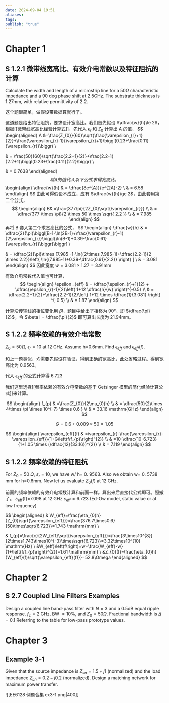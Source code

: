 ```yaml
---
date: 2024-09-04 19:51
aliases: 
tags: 
publish: "true"
---
```

# Chapter 1
## S 1.2.1 微带线宽高比、有效介电常数以及特征阻抗的计算

Calculate the width and length of a microstrip line for a $50\Omega$ characteristic impedance and a 90 deg phase shift at $2.5\mathrm{GHz}$. The substrate thickness is $1.27\mathrm{mm}$, with relative permittivity of 2.2.

这个题很简单，做假设带数据算就行了。

这道题是给出特征阻抗，要求设计宽高比。我们首先假设 $\dfrac{w}{h}\le 2$，根据[[微带线宽高比经验计算式]]，先代入 $\epsilon_{r}$ 和 $Z_{0}$ 计算出 A 的值，
$$
\begin{aligned}
A &=\frac{Z_{0}}{60}\sqrt{\frac{\varepsilon_{r}+1}{2}}+\frac{\varepsilon_{r}-1}{\varepsilon_{r}+1}\biggl(0.23+\frac{0.11}{\varepsilon_{r}}\biggr) \\

& = \frac{50}{60}\sqrt{\frac{2.2+1}{2}}+\frac{2.2-1}{2.2+1}\biggl(0.23+\frac{0.11}{2.2}\biggr) \\

& = 0.7638
\end{aligned}
$$
将 A 的值代入以下公式求得宽高比，
$$
\begin{align}
\dfrac{w}{h} & = \dfrac{8e^{A}}{e^{2A}-2} \\
& = 6.58
\end{align}
$$
由此可得假设不成立，应有 $\dfrac{w}{h}\ge 2$，由此套用第二个公式，
$$
\begin{align}
B& =\frac{377\pi}{2Z_{0}\sqrt{\varepsilon_{r}}} \\
& = \dfrac{377 \times \pi}{2 \times 50 \times \sqrt{ 2.2 }} \\
& = 7.985
\end{align}
$$
再将 B 套入第二个求宽高比的公式，
$$
\begin{align}
\dfrac{w}{h} & = \dfrac{2}{\pi}\biggl[B-1-\ln(2B-1)+\frac{\varepsilon_{r}-1}{2\varepsilon_{r}}\biggl\{\ln(B-1)+0.39-\frac{0.61}{\varepsilon_{r}}\biggr\}\biggr] \\

& = \dfrac{2}{\pi}\times [7.985 -1-\ln{(2\times 7.985-1)+\dfrac{2.2-1}{2 \times 2.2}}\left\{ \ln{(7.985-1)+0.39-\dfrac{0.61}{2.2}} \right\} ] \\
 &  = 3.081
\end{align}
$$
因此宽度 $w=3.081\times 1.27 =3.91\mathrm{mm}$

有效介电常数代入值也可计算，
$$
\begin{align}
\epsilon _{eff} & = \dfrac{\epsilon_{r}+1}{2} + \dfrac{\epsilon_{r}-1}{2}\left( 1+12 \dfrac{h}{w} \right)^{-0.5}  \\
 & = \dfrac{2.2+1}{2}+\dfrac{2.2-1}{2}\left( 1+12 \times \dfrac{1}{3.081} \right) ^{-0.5} \\
 &  = 1.87
\end{align}
$$

  
计算沿传输线的相位变化用 $\beta l$，题目中给出了相移为 90°，即 $\dfrac{\pi}{2}$。令 $\beta l = \dfrac{\pi}{2}$ 即可算出长度为 $21.94\mathrm{mm}$。

## S 1.2.2 频率依赖的有效介电常数

$Z_{0}=50\Omega$, $\epsilon _{r} = 10$ at 12 GHz. Assume h=0.6mm. Find $\epsilon _{eff}$ and $\epsilon _{eff}(f)$.

和上一题类似，均需要先假设在验证，得到正确的宽高比，此处省略过程。得到宽高比为 $0.9563$。

代入 $\epsilon_{eff}$ 的公式计算得 $6.723$

我们这里选择[[频率依赖的有效介电常数的基于 Getsinger 模型的简化经验计算公式]]来计算。

$$
\begin{align}
 f_{p} & =\frac{Z_{0}}{2\mu_{0}h} \\
 & = \dfrac{50}{2\times 4\times \pi \times 10^{-7} \times 0.6 } \\
 & = 33.16 \mathrm{GHz}
\end{align}
$$

$$
G = 0.6+0.009\times 50 = 1.05
$$

$$
\begin{align}
\varepsilon_{eff}(f) & =\varepsilon_{r}-\frac{\varepsilon_{r}-\varepsilon_{eff}}{1+G\left(f/f_{p}\right)^{2}} \\
 & =10-\dfrac{10-6.723}{1+1.05 \times (\dfrac{12}{33.16})^{2}} \\
 & = 7.119
\end{align}
$$

## S 1.2.2 频率依赖的特征阻抗

For $Z_0$ = 50 $\Omega$,  $\varepsilon _r$ = 10,  we have w/ h= 0. 9563.  Also we obtain w= 0. 5738 mm for h=0.6mm. Now let us evaluate $Z_0(f)$ at 12 GHz.

前面的频率依赖的有效介电常数计算和前面一样。算出来后直接代公式即可。照搬了。
$\varepsilon_{\mathrm{eff}}($f)=7.098 at 12 GHz
$\varepsilon _\mathrm{eff}= 6. 723$ (Ed-Ow model, static value or at low frequency)

$$
\begin{aligned}
& W_{eff}=\frac{\eta_{0}h}{Z_{0}\sqrt{\varepsilon_{eff}}}=\frac{376.7\times0.6}{50\times\sqrt{6.723}}=1.743 \mathrm{mm} \\

& f_{p}=\frac{c}{2W_{eff}\sqrt{\varepsilon_{qff}}}=\frac{3\times10^{8}}{2\times1.743\times10^{-3}\times\sqrt{6.723}}=3.32\times10^{10} \mathrm{Hz} \\
&W_{eff}\left(f\right)=w+\frac{W_{eff}-w}{1+\left(f/f_{p}\right)^{2}}=1.61 \mathrm{mm} \\
&Z_{0}(f)=\frac{\eta_{0}h}{W_{eff}(f)\sqrt{\varepsilon_{eff}(f)}}=52.8\Omega 
\end{aligned}
$$

# Chapter 2 

## S 2.7 Coupled Line Filters Examples

Design a coupled line band-pass filter with $N=3$ and a $0.5\mathrm{dB}$ equal ripple response. $f_{c}=2$ GHz, BW $=10\%$, and $Z_{0}=50 \Omega$. Fractional bandwidth is $\Delta = 0.1$ Referring to the table for low-pass prototype values.

# Chapter 3

## Example 3-1

Given that the source impedance is $Z_{sn} = 1.5+j 1$ (normalized) and the load impedance $Z_{Ln} = 0.2 -j 0.2$ (normalized). Design a matching network for maximum power transfer.

![[EE6128 例题合集 ex3-1.png|400]]



